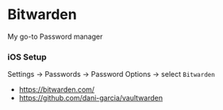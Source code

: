 # Bitwarden

My go-to Password manager

### iOS Setup

Settings -> Passwords -> Password Options -> select `Bitwarden`


- https://bitwarden.com/
- https://github.com/dani-garcia/vaultwarden